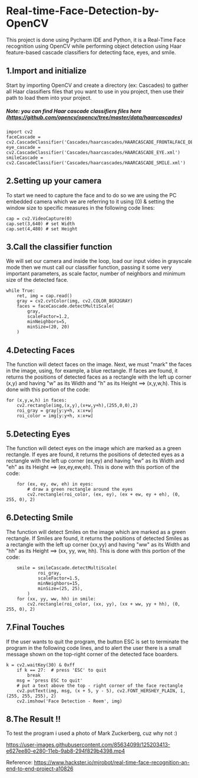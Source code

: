 # Real-time-Face-Detection-by-OpenCV

This project is done using Pycharm IDE and Python, it is a Real-Time Face recognition using OpenCV while performing object detection using Haar feature-based cascade classifiers for detecting face, eyes, and smile.

## 1.Import and initialize
Start by importing OpenCV and create a directory (ex: Cascades) to gather all Haar classifiers files that you want to use in you project, then use their path to load them into your project.
##### Note: you can find Haar cascade classifiers files here (https://github.com/opencv/opencv/tree/master/data/haarcascades)
```
import cv2
faceCascade = cv2.CascadeClassifier('Cascades/haarcascades/HAARCASCADE_FRONTALFACE_DEFAULT.xml')
eye_cascade = cv2.CascadeClassifier('Cascades/haarcascades/HAARCASCADE_EYE.xml')
smileCascade = cv2.CascadeClassifier('Cascades/haarcascades/HAARCASCADE_SMILE.xml')
```

## 2.Setting up your camera
To start we need to capture the face and to do so we are using the PC embedded camera which we are referring to it using (0) & setting the window size to specific measures in the following code lines:
```
cap = cv2.VideoCapture(0)
cap.set(3,640) # set Width
cap.set(4,480) # set Height
```
## 3.Call the classifier function
We will set our camera and inside the loop, load our input video in grayscale mode then we must call our classifier function, passing it some very important parameters, as scale factor, number of neighbors and minimum size of the detected face.
```
while True:
    ret, img = cap.read()
    gray = cv2.cvtColor(img, cv2.COLOR_BGR2GRAY)
    faces = faceCascade.detectMultiScale(
        gray,
        scaleFactor=1.2,
        minNeighbors=5,
        minSize=(20, 20)
    )
```

## 4.Detecting Faces
The function will detect faces on the image. Next, we must "mark" the faces in the image, using, for example, a blue rectangle. 
If faces are found, it returns the positions of detected faces as a rectangle with the left up corner (x,y) and having "w" as its Width and "h" as its Height ==> (x,y,w,h). 
This is done with this portion of the code:
```
for (x,y,w,h) in faces:
    cv2.rectangle(img,(x,y),(x+w,y+h),(255,0,0),2)
    roi_gray = gray[y:y+h, x:x+w]
    roi_color = img[y:y+h, x:x+w]
```

## 5.Detecting Eyes
The function will detect eyes on the image which are marked as a green rectangle. 
If eyes are found, it returns the positions of detected eyes as a rectangle with the left up corner (ex,ey) and having "ew" as its Width and "eh" as its Height ==> (ex,ey,ew,eh). This is done with this portion of the code:
```
    for (ex, ey, ew, eh) in eyes:
        # draw a green rectangle around the eyes
        cv2.rectangle(roi_color, (ex, ey), (ex + ew, ey + eh), (0, 255, 0), 2)
```

## 6.Detecting Smile
The function will detect Smiles on the image which are marked as a green rectangle. 
If Smiles are found, it returns the positions of detected Smiles as a rectangle with the left up corner (xx,yy) and having "ww" as its Width and "hh" as its Height ==> (xx, yy, ww, hh). This is done with this portion of the code:
```
    smile = smileCascade.detectMultiScale(
            roi_gray,
            scaleFactor=1.5,
            minNeighbors=15,
            minSize=(25, 25),
        )
    for (xx, yy, ww, hh) in smile:
        cv2.rectangle(roi_color, (xx, yy), (xx + ww, yy + hh), (0, 255, 0), 2)
```

## 7.Final Touches
If the user wants to quit the program, the button ESC is set to terminate the program in the following code lines, and to alert the user there is a small message shown on the top-right corner of the detected face boarders.
```
k = cv2.waitKey(30) & 0xff
    if k == 27:  # press 'ESC' to quit
        break
    msg = 'press ESC to quit'
    # put a text above the top - right corner of the face rectangle
    cv2.putText(img, msg, (x + 5, y - 5), cv2.FONT_HERSHEY_PLAIN, 1, (255, 255, 255), 2)
    cv2.imshow('Face Detection - Reem', img)
```
## 8.The Result !!
To test the program i used a photo of Mark Zuckerberg, cuz why not :)


https://user-images.githubusercontent.com/85634099/125203413-e627ee80-e280-11eb-9ab8-294f829b4398.mp4


Reference: https://www.hackster.io/mjrobot/real-time-face-recognition-an-end-to-end-project-a10826
